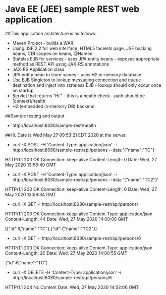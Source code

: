 # Java EE (JEE) sample REST web application

##This application architecture is as follows:

* Maven Project - builds a WAR
* Using JSF 2.2 for web interface, HTML5 facelets page, JSF backing beans, CDI scopes on beans, @Named
* Statelss EJB for services - uses JPA entity beans - exposes appropriate method as REST API using JAX-RS annotations
* JAX-RS Application class
* JPA entity bean to store names - uses H2 in-memory database
* Use EJB Singleton to lookup messaging connection and queue destination and inject into stateless EJB - lookup should only occur once on startup
* Servlet that returns "Hi." - this is a health check - path should be [context]/health
* H2 (embedded in-memory DB) backend

##Sample testing and output

* http://localhost:8080/sample-rest/health

##Hi.
Date is Wed May 27 09:53:21 EDT 2020 at the server. 

* curl -X POST -H 'Content-Type: application/json' -i http://localhost:8080/sample-rest/api/persons --data '{"name":"TC"}'

HTTP/1.1 200 OK
Connection: keep-alive
Content-Length: 0
Date: Wed, 27 May 2020 13:56:40 GMT

* curl -X POST -H 'Content-Type: application/json' -i http://localhost:8080/sample-rest/api/persons --data '{"name":"TC2"}'

HTTP/1.1 200 OK
Connection: keep-alive
Content-Length: 0
Date: Wed, 27 May 2020 13:59:34 GMT

* curl -X GET -i http://localhost:8080/sample-rest/api/persons/

HTTP/1.1 200 OK
Connection: keep-alive
Content-Type: application/json
Content-Length: 44
Date: Wed, 27 May 2020 14:00:00 GMT

[{"id":6,"name":"TC"},{"id":7,"name":"TC2"}]

* curl -X GET -i http://localhost:8080/sample-rest/api/persons/6

HTTP/1.1 200 OK
Connection: keep-alive
Content-Type: application/json
Content-Length: 20
Date: Wed, 27 May 2020 14:00:55 GMT

{"id":6,"name":"TC"}

* curl -X DELETE -H 'Content-Type: application/json' -i http://localhost:8080/sample-rest/api/persons/6

HTTP/1.1 204 No Content
Date: Wed, 27 May 2020 14:02:06 GMT